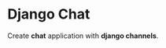 # Django Chat
Create <b>chat</b> application with <b>django channels</b>.
<!-- 
for user guid
docker run -p 6379:6379 -d redis:5
install webdriver for test codes https://chromedriver.chromium.org/
copy "chromedriver" binary file in env/bin/ path!
python manage.py test
use login to first chat room open
and just get the username and password
if username not exist create it
and if exist auth it, if valid login else error

and use chat room in index views and message models

add default room name
if create room is empty to default room

add popular room
add last room 

load and show more message if scroll up

scroll to end of page and end of frame

full test app
full auto test for app

good style for chats

use navbar for chat
room label in top
and use username, and time for each message

not showing notif when user in index
-->